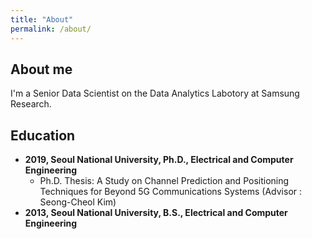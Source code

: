 ```yaml
---
title: "About"
permalink: /about/
---
```


## About me
I'm a Senior Data Scientist on the Data Analytics Labotory at Samsung Research.


## Education
- **2019, Seoul National University, Ph.D., Electrical and Computer Engineering**
  - Ph.D. Thesis: A Study on Channel Prediction and Positioning Techniques for Beyond 5G Communications Systems (Advisor : Seong-Cheol Kim)
- **2013, Seoul National University, B.S., Electrical and Computer Engineering**
